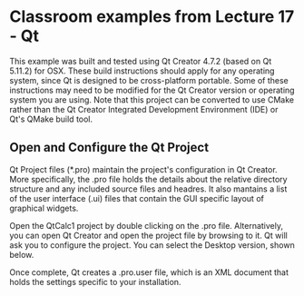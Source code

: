 # Classroom examples from Lecture 17 - Qt

This example was built and tested using Qt Creator 4.7.2 (based on Qt 5.11.2) for OSX.  These build instructions should apply for any operating system, since Qt is designed to be cross-platform portable.  Some of these instructions may need to be modified for the Qt Creator version or operating system you are using.  Note that this project can be converted to use CMake rather than the Qt Creator Integrated Development Environment (IDE) or Qt's QMake build tool.

## Open and Configure the Qt Project

Qt Project files (*.pro) maintain the project's configuration in Qt Creator.  More specifically, the .pro file holds the details about the relative directory structure and any included source files and headres.  It also mantains a list of the user interface (.ui) files that contain the GUI specific layout of graphical widgets.

Open the QtCalc1 project by double clicking on the .pro file.  Alternatively, you can open Qt Creator and open the project file by browsing to it.  Qt will ask you to configure the project.  You can select the Desktop version, shown below.

Once complete, Qt creates a .pro.user file, which is an XML document that holds the settings specific to your installation.
